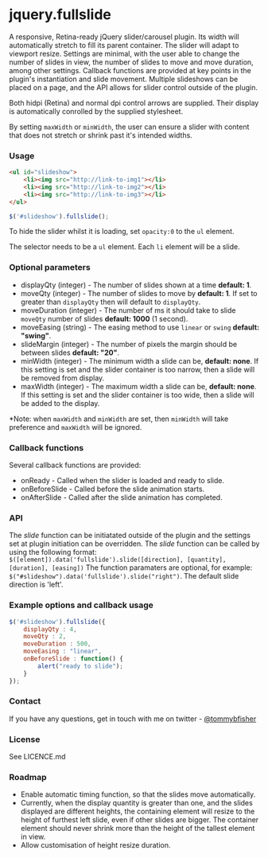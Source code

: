 # jquery.fullslide
A responsive, Retina-ready jQuery slider/carousel plugin. Its width will automatically stretch to fill its parent container. The slider will adapt to viewport resize. Settings are minimal, with the user able to change the number of slides in view, the number of slides to move and move duration, among other settings. Callback functions are provided at key points in the plugin's instantiation and slide movement. Multiple slideshows can be placed on a page, and the API allows for slider control outside of the plugin.

Both hidpi (Retina) and normal dpi control arrows are supplied. Their display is automatically conrolled by the supplied stylesheet.

By setting `maxWidth` or `minWidth`, the user can ensure a slider with content that does not stretch or shrink past it's intended widths.


### Usage
```html
<ul id="slideshow">
    <li><img src="http://link-to-img1"></li>
    <li><img src="http://link-to-img2"></li>
    <li><img src="http://link-to-img3"></li>
</ul>
```

```javascript
$('#slideshow').fullslide();
```

To hide the slider whilst it is loading, set `opacity:0` to the `ul` element.

The selector needs to be a `ul` element. Each `li` element will be a slide.


### Optional parameters
* displayQty (integer) - The number of slides shown at a time **default: 1**.
* moveQty (integer) - The number of slides to move by **default: 1**. If set to greater than `displayQty` then will default to `displayQty`.
* moveDuration (integer) - The number of ms it should take to slide `moveQty` number of slides **default: 1000** (1 second).
* moveEasing (string) - The easing method to use `linear` or `swing` **default: "swing"**.
* slideMargin (integer) - The number of pixels the margin should be between slides **default: "20"**.
* minWidth (integer) - The minimum width a slide can be, **default: none**. If this setting is set and the slider container is too narrow, then a slide will be removed from display.
* maxWidth (integer) - The maximum width a slide can be, **default: none**. If this setting is set and the slider container is too wide, then a slide will be added to the display.

*Note: when `maxWidth` and `minWidth` are set, then `minWidth` will take preference and `maxWidth` will be ignored.


### Callback functions
Several callback functions are provided:
* onReady - Called when the slider is loaded and ready to slide.
* onBeforeSlide - Called before the slide animation starts.
* onAfterSlide - Called after the slide animation has completed.


### API
The *slide* function can be initiatated outside of the plugin and the settings set at plugin initiation can be overridden. The *slide* function can be called by using the following format:
`$([element]).data('fullslide').slide([direction], [quantity], [duration], [easing])`
The function paramaters are optional, for example: `$("#slideshow").data('fullslide').slide("right")`. The default slide direction is 'left'.


### Example options and callback usage
```javascript
$('#slideshow').fullslide({
    displayQty : 4,
    moveQty : 2,
    moveDuration : 500,
    moveEasing : "linear",
    onBeforeSlide : function() {
        alert("ready to slide");
    }
});
```

### Contact
If you have any questions, get in touch with me on twitter - [@tommybfisher](https://twitter.com/tommybfisher/)


### License
See LICENCE.md


### Roadmap
* Enable automatic timing function, so that the slides move automatically.
* Currently, when the display quantity is greater than one, and the slides displayed are different heights, the containing element will resize to the height of furthest left slide, even if other slides are bigger. The container element should never shrink more than the height of the tallest element in view.
* Allow customisation of height resize duration.